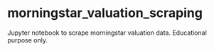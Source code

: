 # morningstar_valuation_scraping
Jupyter notebook to scrape morningstar valuation data. Educational purpose only.
